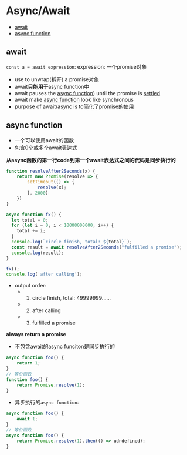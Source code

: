 # Async/Await

- [await](#await)
- [async function](#async-function)

## await

`const a = await expression`: expression: 一个promise对象

- use to unwrap(拆开) a promise对象
- await**只能用于**async function中
- await pauses the [async function](#async-function)) until the promise is [settled](JavaScript_Promise.md#state-of-promise)
- await make [async function](#async-function) look like synchronous
- purpose of await/async is to简化了promise的使用

## async function

- 一个可以使用await的函数
- 包含0个或多个await表达式

**从async函数的第一行code到第一个await表达式之间的代码是同步执行的**

```js
function resolveAfter2Seconds(x) {
    return new Promise(resolve => {
        setTimeout(() => {
            resolve(x);
        }, 2000)
    })
}

async function fx() {
  let total = 0;
  for (let i = 0; i < 10000000000; i++) {
    total += i;
  }
  console.log(`circle finish, total: ${total}`);
  const result = await resolveAfter2Seconds("fulfilled a promise");
  console.log(result);
}

fx();
console.log('after calling');
```

- output order:
  - 1. circle finish, total: 49999999......
  - 2. after calling
  - 3. fulfilled a promise

**always return a promise**

- 不包含await的async funciton是同步执行的

```js
async function foo() {
    return 1;
}
// 等价函数
function foo() {
    return Promise.resolve(1);
}
```

- 异步执行的`async function`:

```js
async function foo() {
    await 1;
}
// 等价函数
async function foo() {
    return Promise.resolve(1).then(() => udndefined);
}
```

